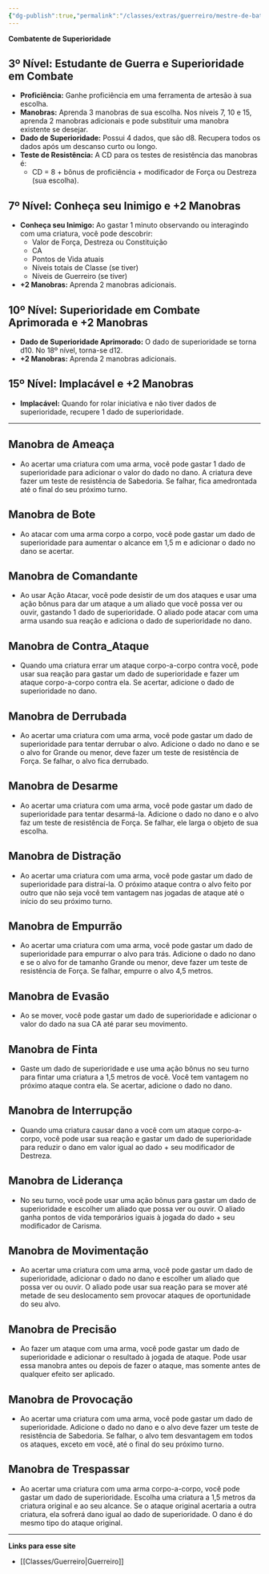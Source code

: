 ```yaml
---
{"dg-publish":true,"permalink":"/classes/extras/guerreiro/mestre-de-batalha/","created":"2024-07-25T19:36:57.055-03:00"}
---
```



**Combatente de Superioridade**

## 3º Nível: Estudante de Guerra e Superioridade em Combate
- **Proficiência:** Ganhe proficiência em uma ferramenta de artesão à sua escolha.
- **Manobras:** Aprenda 3 manobras de sua escolha. Nos níveis 7, 10 e 15, aprenda 2 manobras adicionais e pode substituir uma manobra existente se desejar.
- **Dado de Superioridade:** Possui 4 dados, que são d8. Recupera todos os dados após um descanso curto ou longo.
- **Teste de Resistência:** A CD para os testes de resistência das manobras é:
  - CD = 8 + bônus de proficiência + modificador de Força ou Destreza (sua escolha).

## 7º Nível: Conheça seu Inimigo e +2 Manobras
- **Conheça seu Inimigo:** Ao gastar 1 minuto observando ou interagindo com uma criatura, você pode descobrir:
  - Valor de Força, Destreza ou Constituição
  - CA
  - Pontos de Vida atuais
  - Níveis totais de Classe (se tiver)
  - Níveis de Guerreiro (se tiver)
- **+2 Manobras:** Aprenda 2 manobras adicionais.

## 10º Nível: Superioridade em Combate Aprimorada e +2 Manobras
- **Dado de Superioridade Aprimorado:** O dado de superioridade se torna d10. No 18º nível, torna-se d12.
- **+2 Manobras:** Aprenda 2 manobras adicionais.

## 15º Nível: Implacável e +2 Manobras
- **Implacável:** Quando for rolar iniciativa e não tiver dados de superioridade, recupere 1 dado de superioridade.
___
## Manobra de Ameaça 
 - Ao acertar uma criatura com uma arma, você pode gastar 1 dado de superioridade para adicionar o valor do dado no dano. A criatura deve fazer um teste de resistência de Sabedoria. Se falhar, fica amedrontada até o final do seu próximo turno.

## Manobra de Bote  
 - Ao atacar com uma arma corpo a corpo, você pode gastar um dado de superioridade para aumentar o alcance em 1,5 m e adicionar o dado no dano se acertar.

## Manobra de Comandante 
- Ao usar Ação Atacar, você pode desistir de um dos ataques e usar uma ação bônus para dar um ataque a um aliado que você possa ver ou ouvir, gastando 1 dado de superioridade. O aliado pode atacar com uma arma usando sua reação e adiciona o dado de superioridade no dano.

## Manobra de Contra_Ataque 
 - Quando uma criatura errar um ataque corpo-a-corpo contra você, pode usar sua reação para gastar um dado de superioridade e fazer um ataque corpo-a-corpo contra ela. Se acertar, adicione o dado de superioridade no dano.
 
## Manobra de Derrubada 
 - Ao acertar uma criatura com uma arma, você pode gastar um dado de superioridade para tentar derrubar o alvo. Adicione o dado no dano e se o alvo for Grande ou menor, deve fazer um teste de resistência de Força. Se falhar, o alvo fica derrubado.
 
## Manobra de Desarme 
 - Ao acertar uma criatura com uma arma, você pode gastar um dado de superioridade para tentar desarmá-la. Adicione o dado no dano e o alvo faz um teste de resistência de Força. Se falhar, ele larga o objeto de sua escolha.
 
## Manobra de Distração 
 - Ao acertar uma criatura com uma arma, você pode gastar um dado de superioridade para distraí-la. O próximo ataque contra o alvo feito por outro que não seja você tem vantagem nas jogadas de ataque até o início do seu próximo turno.
 
## Manobra de Empurrão
 
- Ao acertar uma criatura com uma arma, você pode gastar um dado de superioridade para empurrar o alvo para trás. Adicione o dado no dano e se o alvo for de tamanho Grande ou menor, deve fazer um teste de resistência de Força. Se falhar, empurre o alvo 4,5 metros.
 
## Manobra de Evasão
 - Ao se mover, você pode gastar um dado de superioridade e adicionar o valor do dado na sua CA até parar seu movimento.
 
## Manobra de Finta
 - Gaste um dado de superioridade e use uma ação bônus no seu turno para fintar uma criatura a 1,5 metros de você. Você tem vantagem no próximo ataque contra ela. Se acertar, adicione o dado no dano.
 
## Manobra de Interrupção
 - Quando uma criatura causar dano a você com um ataque corpo-a-corpo, você pode usar sua reação e gastar um dado de superioridade para reduzir o dano em valor igual ao dado + seu modificador de Destreza.
 
## Manobra de Liderança
 - No seu turno, você pode usar uma ação bônus para gastar um dado de superioridade e escolher um aliado que possa ver ou ouvir. O aliado ganha pontos de vida temporários iguais à jogada do dado + seu modificador de Carisma.
 
## Manobra de Movimentação
 - Ao acertar uma criatura com uma arma, você pode gastar um dado de superioridade, adicionar o dado no dano e escolher um aliado que possa ver ou ouvir. O aliado pode usar sua reação para se mover até metade de seu deslocamento sem provocar ataques de oportunidade do seu alvo.
 
## Manobra de Precisão
 - Ao fazer um ataque com uma arma, você pode gastar um dado de superioridade e adicionar o resultado à jogada de ataque. Pode usar essa manobra antes ou depois de fazer o ataque, mas somente antes de qualquer efeito ser aplicado.
 
 ## Manobra de Provocação
  - Ao acertar uma criatura com uma arma, você pode gastar um dado de superioridade. Adicione o dado no dano e o alvo deve fazer um teste de resistência de Sabedoria. Se falhar, o alvo tem desvantagem em todos os ataques, exceto em você, até o final do seu próximo turno.
  
## Manobra de Trespassar
  - Ao acertar uma criatura com uma arma corpo-a-corpo, você pode gastar um dado de superioridade. Escolha uma criatura a 1,5 metros da criatura original e ao seu alcance. Se o ataque original acertaria a outra criatura, ela sofrerá dano igual ao dado de superioridade. O dano é do mesmo tipo do ataque original.
___
**Links para esse site**
- [[Classes/Guerreiro\|Guerreiro]]
